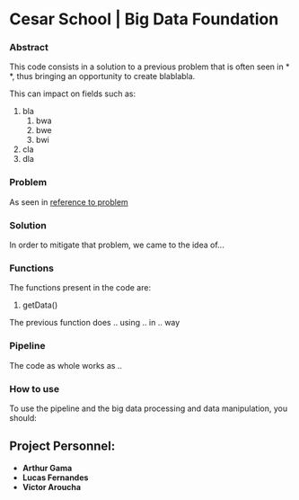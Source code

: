 # Cesar School | Big Data Foundation

### Abstract

This code consists in a solution to a previous problem that is often seen in * *, thus bringing an opportunity to create blablabla.

This can impact on fields such as:
1. bla
    1. bwa
    2. bwe
    3. bwi
2. cla
3. dla


### Problem

As seen in [reference to problem](www.example.com)
 
### Solution

In order to mitigate that problem, we came to the idea of...

### Functions

The functions present in the code are:
1. getData() 

The previous function does .. using .. in .. way 

### Pipeline

The code as whole works as ..

### How to use

To use the pipeline and the big data processing and data manipulation, you should: 

## Project Personnel:

- **Arthur Gama**
- **Lucas Fernandes**
- **Victor Aroucha**